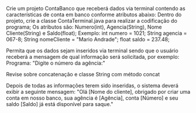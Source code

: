 Crie um projeto ContaBanco que receberá dados via terminal contendo as características de conta em banco conforme atributos abaixo:
Dentro do projeto, crie a classe ContaTerminal.java para realizar a codificação do programa;
Os atributos são: Numero(int), Agencia(String), Nome Cliente(String) e Saldo(float);
Exemplo:
int numero = 1021;
String agencia = 067-8;
String nomeCliente = "Mario Andrade";
float saldo = 237.48;

Permita que os dados sejam inseridos via terminal sendo que o usuário receberá a mensagem de qual
informação será solicitada, por exemplo:
Programa: "Digite o número da agência:"

Revise sobre concatenação e classe String com método concat

Depois de todas as informações terem sido inseridas, o sistema deverá exibir a seguinte mensagem:
"Olá [Nome do cliente], obrigado por criar uma conta em nosso banco, sua agência é [Agência], 
conta [Número] e seu saldo [Saldo] já está disponível para saque." 

